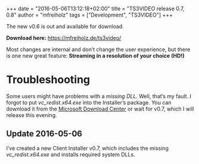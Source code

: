 +++
date = "2016-05-06T13:12:18+02:00"
title = "TS3VIDEO release 0.7, 0.8"
author = "mfreiholz"
tags = ["Development", "TS3VIDEO"]
+++

The new v0.6 is out and available for download.

__Download here:__ <https://mfreiholz.de/ts3video/>

Most changes are internal and don’t change the user experience,
but there is one new great feature: __Streaming in a resolution of your choice (HD!)__
<!--more-->

# Troubleshooting

Some users might have problems with a _missing DLL._ Well, that’s my fault.
I forgot to put _vc\_redist.x64.exe_ into the Installer’s package.
You can download it from the [Microsoft Download Center](https://www.microsoft.com/en-US/download/details.aspx?id=48145)
or wait for v0.7, which I will release this evening.

## Update 2016-05-06

I’ve created a new Client Installer v0.7, which includes the missing
_vc\_redist.x64.exe_ and installs required system DLLs.
